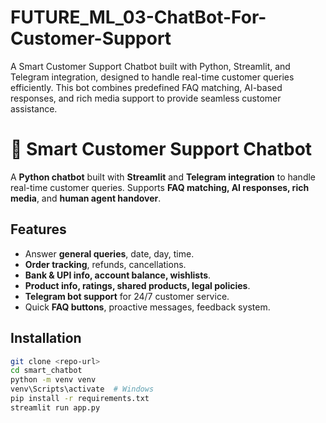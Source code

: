 # FUTURE_ML_03-ChatBot-For-Customer-Support
A Smart Customer Support Chatbot built with Python, Streamlit, and Telegram integration, designed to handle real-time customer queries efficiently. This bot combines predefined FAQ matching, AI-based responses, and rich media support to provide seamless customer assistance.

# 🤖 Smart Customer Support Chatbot

A **Python chatbot** built with **Streamlit** and **Telegram integration** to handle real-time customer queries. Supports **FAQ matching, AI responses, rich media**, and **human agent handover**.  

## Features
- Answer **general queries**, date, day, time.  
- **Order tracking**, refunds, cancellations.  
- **Bank & UPI info, account balance, wishlists**.  
- **Product info, ratings, shared products, legal policies**.  
- **Telegram bot support** for 24/7 customer service.  
- Quick **FAQ buttons**, proactive messages, feedback system.  

## Installation
```bash
git clone <repo-url>
cd smart_chatbot
python -m venv venv
venv\Scripts\activate  # Windows
pip install -r requirements.txt
streamlit run app.py

